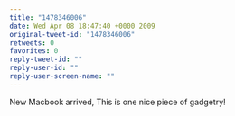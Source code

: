 ```yaml
---
title: "1478346006"
date: Wed Apr 08 18:47:40 +0000 2009
original-tweet-id: "1478346006"
retweets: 0
favorites: 0
reply-tweet-id: ""
reply-user-id: ""
reply-user-screen-name: ""
---
```

New Macbook arrived, This is one nice piece of gadgetry!
